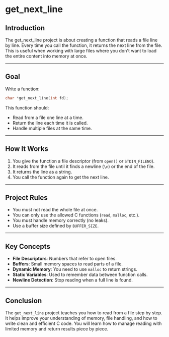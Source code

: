 
# get_next_line

## Introduction

The get_next_line project is about creating a function that reads a file line by line. Every time you call the function, it returns the next line from the file. This is useful when working with large files where you don't want to load the entire content into memory at once.

---

## Goal

Write a function:
  
```c
char *get_next_line(int fd);
```

This function should:

* Read from a file one line at a time.
* Return the line each time it is called.
* Handle multiple files at the same time.

---

## How It Works

1. You give the function a file descriptor (from `open()` or `STDIN_FILENO`).
2. It reads from the file until it finds a newline (`\n`) or the end of the file.
3. It returns the line as a string.
4. You call the function again to get the next line.

---

## Project Rules

* You must not read the whole file at once.
* You can only use the allowed C functions (`read`, `malloc`, etc.).
* You must handle memory correctly (no leaks).
* Use a buffer size defined by `BUFFER_SIZE`.

---

## Key Concepts

* **File Descriptors**: Numbers that refer to open files.
* **Buffers**: Small memory spaces to read parts of a file.
* **Dynamic Memory**: You need to use `malloc` to return strings.
* **Static Variables**: Used to remember data between function calls.
* **Newline Detection**: Stop reading when a full line is found.

---

## Conclusion

The `get_next_line` project teaches you how to read from a file step by step. It helps improve your understanding of memory, file handling, and how to write clean and efficient C code. You will learn how to manage reading with limited memory and return results piece by piece.
